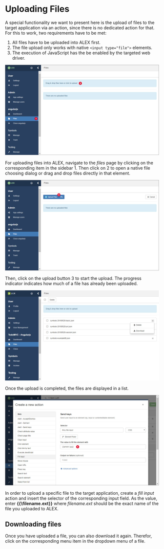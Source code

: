 # Uploading Files

A special functionality we want to present here is the upload of files to the target application via an action, since there is no dedicated action for that.
For this to work, two requirements have to be met:

1. All files have to be uploaded into ALEX first.
2. The file upload only works with native `<input type="file">` elements.
3. The execution of JavaScript has the be enabled by the targeted web driver.

![Files 1](assets/file-upload/1.jpg)

For uploading files into ALEX, navigate to the *files* page by clicking on the corresponding item in the sidebar <span class="label">1</span>.
Then click on <span class="label">2</span> to open a native file choosing dialog or drag and drop files directly in that element.

![Files 2](assets/file-upload/2.jpg)

Then, click on the upload button <span class="label">3</span> to start the upload.
The progress indicator indicates how much of a file has already been uploaded.

![Files 3](assets/file-upload/3.jpg)

Once the upload is completed, the files are displayed in a list.

![Files 4](assets/file-upload/4.jpg)

In order to upload a specific file to the target application, create a *fill input* action and insert the selector of the corresponding input field.
As the value, enter **\{\{\\filename.ext\}\}** where *filename.ext* should be the exact name of the file you uploaded to ALEX.

## Downloading files

Once you have uploaded a file, you can also download it again.
Therefor, click on the corresponding menu item in the dropdown menu of a file.
